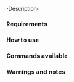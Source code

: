 -Description-



### Requirements



### How to use



<!-- Optional -->


### Commands available



<!-- Optional -->

### Warnings and notes

